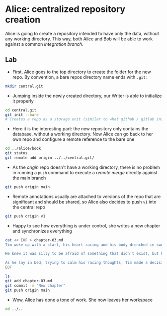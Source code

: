 # Alice: centralized repository creation

Alice is going to create a repository intended to have only the data, without any working directory. This way, both Alice and Bob will be able to work against a common *integration branch*. 

## Lab

* First, Alice goes to the top directory to create the folder for the new repo. By convention, a
bare repos directory name ends with `.git`:

```bash
mkdir central.git
```

* Jumping inside the newly created directory, our Writer is able to initialize it properly

```bash
cd central.git
git init --bare
# Creates a repo as a storage unit (similar to what github / gitlab instantiate)
```

* Here it is the interesting part: the new repository only contains the database, without
a working directory. Now Alice can go back to her own repo and configure a remote reference to the bare one

```bash
cd ../alice/book
git status
git remote add origin ../../central.git/
```

* As the *origin* repo doesn't have a working directory, there is no problem in
running a `push` command to execute a *remote merge* directly against the main branch

```bash
git push origin main
```

* Remote annotations usually are attached to versions of the repo that are significant
and should be shared, so Alice also decides to push `v1` into the central repo

```bash
git push origin v1
```

* Happy to see how everything is under control, she writes a new chapter and synchronizes everything

```bash
cat << EOF > chapter-03.md
Tim woke up with a start, his heart racing and his body drenched in sweat; it took him a few moments to realize that he had been dreaming about the mermaids again. He had been having the same dream for weeks now - the mermaids would appear out of nowhere, their beautiful faces twisted into a sinister snarl as they dragged him under the water.

He knew it was silly to be afraid of something that didn't exist, but he couldn't shake the feeling that there was some truth to his dreams. The sea was full of mysteries and he had heard stories of sailors who had encountered strange creatures on their voyages. Perhaps there was more to his dreams than just his imagination.

As he lay in bed, trying to calm his racing thoughts, Tim made a decision. He would set out to learn as much as he could about the sea and the creatures that dwelled within it. If there was any truth to his dreams, he wanted to be prepared. And he knew where to start his investigation.
EOF

```
```bash
ls
git add chapter-03.md
git commit -m "New chapter"
git push origin main
```

* Wow, Alice has done a tone of work. She now leaves her workspace

```bash
cd ../..
```
